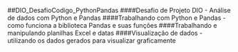 ##DIO_DesafioCodigo_PythonPandas
####Desafio de Projeto DIO - Análise de dados com Python e Pandas
####Trabalhando com Python e Pandas - como funciona a biblioteca Pandas e suas funções
####Trabalhando e manipulando planilhas Excel e datas
####Visualização de dados - utilizando os dados gerados para visualizar graficamente
